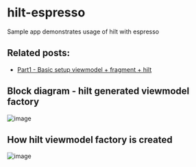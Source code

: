 # hilt-espresso
Sample app demonstrates usage of hilt with espresso


## Related posts:

- [Part1 - Basic setup viewmodel + fragment + hilt](https://dev.to/mahendranv/android-basic-hilt-setup-with-viewmodel-fragment-32fd)



## Block diagram - hilt generated viewmodel factory
![image](https://user-images.githubusercontent.com/6584143/135807886-b7ae5e81-db4f-4995-92f8-d71e7dee4f1a.png)


## How hilt viewmodel factory is created

![image](https://user-images.githubusercontent.com/6584143/135831324-dce01038-9e08-4c5d-9481-93a0fa628623.png)
